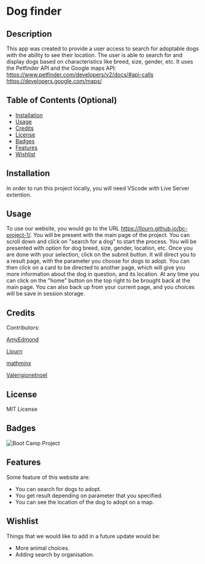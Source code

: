 # Dog finder

## Description

This app was created to provide a user access to search for adoptable dogs with the ability to see their location.
The user is able to search for and display dogs based on characteristics like breed, size, gender, etc.
It uses the Petfinder API and the Google maps API:
https://www.petfinder.com/developers/v2/docs/#api-calls
https://developers.google.com/maps/

## Table of Contents (Optional)

- [Installation](#installation)
- [Usage](#usage)
- [Credits](#credits)
- [License](#license)
- [Badges](#badges)
- [Features](#features)
- [Wishlist](#wishlist)

## Installation

In order to run this project locally, you will need VScode with Live Server extention.

## Usage

To use our website, you would go to the URL https://llourn.github.io/bc-project-1/. You will be present with the main page of the project. You can scroll down and click on "search for a dog" to start the process. You will be presented with option for dog breed, size, gender, location, etc. Once you are done with your selection, click on the submit button. It will direct you to a result page, with the parameter you choose for dogs to adopt. You can then click on a card to be directed to another page, which will give you more information about the dog in question, and its location. At any time you can click on the "home" button on the top right to be brought back at the main page. You can also back up from your current page, and you choices will be save in session storage.

## Credits

Contributors:

[AmyEdmond](https://github.com/AmyEdmond)

[Llourn](https://github.com/Llourn)

[mathminx](https://github.com/mathminx)

[Valerigionetnoel](https://github.com/Valerigionetnoel)

## License

MIT License

## Badges

![Boot Camp Project](https://img.shields.io/badge/Boot%20Camp%20Project-%E2%9C%94%EF%B8%8F-green)

## Features

Some feature of this website are:
- You can search for dogs to adopt.
- You get result depending on parameter that you specified.
- You can see the location of the dog to adopt on a map.

## Wishlist

Things that we would like to add in a future update would be:
- More animal choices.
- Adding search by organisation.